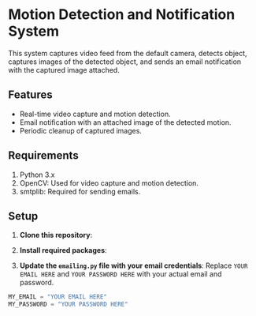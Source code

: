 # Motion Detection and Notification System

This system captures video feed from the default camera, detects object, captures images of the detected object, and sends an email notification with the captured image attached.

## Features
- Real-time video capture and motion detection.
- Email notification with an attached image of the detected motion.
- Periodic cleanup of captured images.

## Requirements

1. Python 3.x
2. OpenCV: Used for video capture and motion detection.
3. smtplib: Required for sending emails.

## Setup

1. **Clone this repository**:

2. **Install required packages**:

3. **Update the `emailing.py` file with your email credentials**:
Replace `YOUR EMAIL HERE` and `YOUR PASSWORD HERE` with your actual email and password.
```python
MY_EMAIL = "YOUR EMAIL HERE"
MY_PASSWORD = "YOUR PASSWORD HERE"

